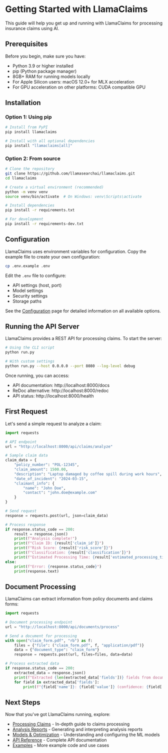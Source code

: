 # Getting Started with LlamaClaims

This guide will help you get up and running with LlamaClaims for processing insurance claims using AI.

## Prerequisites

Before you begin, make sure you have:

- Python 3.9 or higher installed
- pip (Python package manager)
- 8GB+ RAM for running models locally
- For Apple Silicon users: macOS 12.0+ for MLX acceleration
- For GPU acceleration on other platforms: CUDA compatible GPU

## Installation

### Option 1: Using pip

```bash
# Install from PyPI
pip install llamaclaims

# Install with all optional dependencies
pip install "llamaclaims[all]"
```

### Option 2: From source

```bash
# Clone the repository
git clone https://github.com/llamasearchai/llamaclaims.git
cd llamaclaims

# Create a virtual environment (recommended)
python -m venv venv
source venv/bin/activate  # On Windows: venv\Scripts\activate

# Install dependencies
pip install -r requirements.txt

# For development
pip install -r requirements-dev.txt
```

## Configuration

LlamaClaims uses environment variables for configuration. Copy the example file to create your own configuration:

```bash
cp .env.example .env
```

Edit the `.env` file to configure:

- API settings (host, port)
- Model settings
- Security settings
- Storage paths

See the [Configuration](configuration.md) page for detailed information on all available options.

## Running the API Server

LlamaClaims provides a REST API for processing claims. To start the server:

```bash
# Using the CLI script
python run.py

# With custom settings
python run.py --host 0.0.0.0 --port 8080 --log-level debug
```

Once running, you can access:

- API documentation: http://localhost:8000/docs
- ReDoc alternative: http://localhost:8000/redoc
- API status: http://localhost:8000/health

## First Request

Let's send a simple request to analyze a claim:

```python
import requests

# API endpoint
url = "http://localhost:8000/api/claims/analyze"

# Sample claim data
claim_data = {
    "policy_number": "POL-12345",
    "claim_amount": 1500.00,
    "description": "Laptop damaged by coffee spill during work hours",
    "date_of_incident": "2024-03-15",
    "claimant_info": {
        "name": "John Doe",
        "contact": "john.doe@example.com"
    }
}

# Send request
response = requests.post(url, json=claim_data)

# Process response
if response.status_code == 200:
    result = response.json()
    print(f"Analysis complete!")
    print(f"Claim ID: {result['claim_id']}")
    print(f"Risk Score: {result['risk_score']}")
    print(f"Classification: {result['classification']}")
    print(f"Estimated Processing Time: {result['estimated_processing_time']} days")
else:
    print(f"Error: {response.status_code}")
    print(response.text)
```

## Document Processing

LlamaClaims can extract information from policy documents and claims forms:

```python
import requests

# Document processing endpoint
url = "http://localhost:8000/api/documents/process"

# Send a document for processing
with open("claim_form.pdf", "rb") as f:
    files = {"file": ("claim_form.pdf", f, "application/pdf")}
    data = {"document_type": "claim_form"}
    response = requests.post(url, files=files, data=data)

# Process extracted data
if response.status_code == 200:
    extracted_data = response.json()
    print(f"Extracted {len(extracted_data['fields'])} fields from document")
    for field in extracted_data['fields']:
        print(f"{field['name']}: {field['value']} (confidence: {field['confidence']})")
```

## Next Steps

Now that you've got LlamaClaims running, explore:

- [Processing Claims](processing_claims.md) - In-depth guide to claims processing
- [Analysis Reports](analysis_reports.md) - Generating and interpreting analysis reports
- [Models & Optimization](models.md) - Understanding and configuring the ML models
- [API Reference](../api_reference/overview.md) - Complete API documentation
- [Examples](../examples/basic_usage.md) - More example code and use cases 